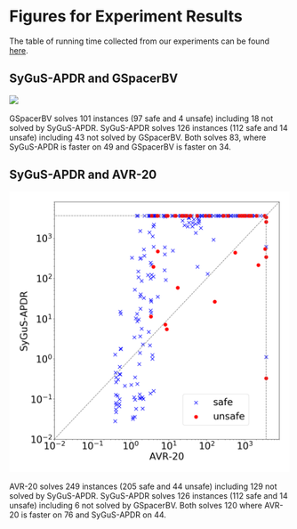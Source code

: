 # Figures for Experiment Results

The table of running time collected from our experiments can be found [here](https://github.com/zhanghongce/HWMCC19-in-CHC/blob/logs/exec-time-summary.csv).

## SyGuS-APDR and GSpacerBV

![](./figs/sygusapdr-gspacerbv.png)

GSpacerBV solves 101 instances (97 safe and 4 unsafe) including 18 not solved by SyGuS-APDR. SyGuS-APDR solves 126 instances (112 safe and 14 unsafe) including 43 not solved by GSpacerBV. Both solves 83, where SyGuS-APDR is faster on 49 and GSpacerBV is faster on 34.

## SyGuS-APDR and AVR-20

![](./figs/sygusapdr-avr20.png)

AVR-20 solves 249 instances (205 safe and 44 unsafe) including 129 not solved by SyGuS-APDR. SyGuS-APDR solves 126 instances (112 safe and 14 unsafe) including 6 not solved by GSpacerBV. Both solves 120 where AVR-20 is faster on 76 and SyGuS-APDR on 44.

